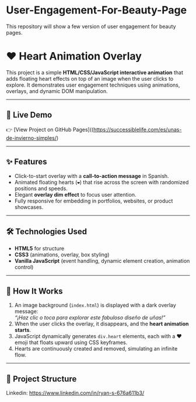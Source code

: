 # User-Engagement-For-Beauty-Page
This repository will show a few version of user engagement for beauty pages.
# ❤️ Heart Animation Overlay

This project is a simple **HTML/CSS/JavaScript interactive animation** that adds floating heart effects on top of an image when the user clicks to explore. It demonstrates user engagement techniques using animations, overlays, and dynamic DOM manipulation.

---

## 🎥 Live Demo
👉 [View Project on GitHub Pages]((https://successiblelife.com/es/unas-de-invierno-simples/)


---

## ✨ Features
- Click-to-start overlay with a **call-to-action message** in Spanish.  
- Animated floating hearts (`❤️`) that rise across the screen with randomized positions and speeds.  
- Elegant **overlay dim effect** to focus user attention.  
- Fully responsive for embedding in portfolios, websites, or product showcases.  

---

## 🛠️ Technologies Used
- **HTML5** for structure  
- **CSS3** (animations, overlay, box styling)  
- **Vanilla JavaScript** (event handling, dynamic element creation, animation control)  

---

## 🚀 How It Works
1. An image background (`index.html`) is displayed with a dark overlay message:  
   *“¡Haz clic o toca para explorar este fabuloso diseño de uñas!”*  
2. When the user clicks the overlay, it disappears, and the **heart animation starts**.  
3. JavaScript dynamically generates `div.heart` elements, each with a ❤️ emoji that floats upward using CSS keyframes.  
4. Hearts are continuously created and removed, simulating an infinite flow.  

---

## 📂 Project Structure

Linkedin: https://www.linkedin.com/in/ryan-s-676a611b3/
